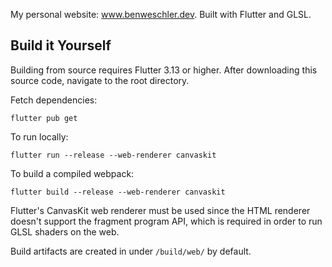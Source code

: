 My personal website: www.benweschler.dev. Built with Flutter and GLSL.

## Build it Yourself
Building from source requires Flutter 3.13 or higher. After downloading this
source code, navigate to the root directory.

Fetch dependencies:
```
flutter pub get
```

To run locally:

```
flutter run --release --web-renderer canvaskit
```

To build a compiled webpack:

```
flutter build --release --web-renderer canvaskit
```
Flutter's CanvasKit web renderer must be used since the HTML renderer doesn't
support the fragment program API, which is required in order to run GLSL shaders
on the web.

Build artifacts are created in under `/build/web/` by default.
